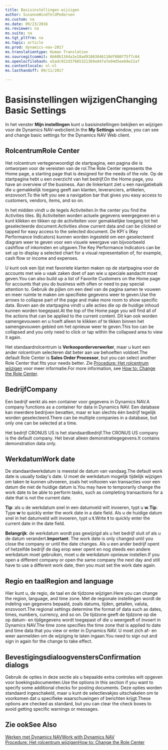 ```yaml
---
title: Basisinstellingen wijzigen
author: SusanneWindfeldPedersen
ms.custom: na
ms.date: 09/23/2016
ms.reviewer: na
ms.suite: na
ms.tgt_pltfrm: na
ms.topic: article
ms.prod: dynamics-nav-2017
ms.translationtype: Human Translation
ms.sourcegitcommit: 6b60b1344a1e18ad91863046110df880f75f7c04
ms.openlocfilehash: e5adc922d37685321369a947a7e94d5ee69e21af
ms.contentlocale: nl-nl
ms.lasthandoff: 09/11/2017

---
```


# <a name="changing-basic-settings"></a><span data-ttu-id="f4a54-102">Basisinstellingen wijzigen</span><span class="sxs-lookup"><span data-stu-id="f4a54-102">Changing Basic Settings</span></span>
<span data-ttu-id="f4a54-103">In het venster **Mijn instellingen** kunt u basisinstellingen bekijken en wijzigen voor de Dynamics NAV-webclient.</span><span class="sxs-lookup"><span data-stu-id="f4a54-103">In the **My Settings** window, you can see and change basic settings for the Dynamics NAV Web client.</span></span>  

## <a name="role-center"></a><span data-ttu-id="f4a54-104">Rolcentrum</span><span class="sxs-lookup"><span data-stu-id="f4a54-104">Role Center</span></span>
<span data-ttu-id="f4a54-105">Het rolcentrum vertegenwoordigt de startpagina, een pagina die is ontworpen voor de vereisten van de rol.</span><span class="sxs-lookup"><span data-stu-id="f4a54-105">The Role Center represents the Home page, a starting page that is designed for the needs of the role.</span></span> <span data-ttu-id="f4a54-106">Op de startpagina hebt u een overzicht van het bedrijf.</span><span class="sxs-lookup"><span data-stu-id="f4a54-106">On the Home page, you have an overview of the business.</span></span> <span data-ttu-id="f4a54-107">Aan de linkerkant ziet u een navigatiebalk die u gemakkelijk toegang geeft aan klanten, leveranciers, artikelen, enzovoort.</span><span class="sxs-lookup"><span data-stu-id="f4a54-107">To the left you see a navigation bar that gives you easy access to customers, vendors, items, and so on.</span></span>

<span data-ttu-id="f4a54-108">In het midden vindt u de tegels Activiteiten.</span><span class="sxs-lookup"><span data-stu-id="f4a54-108">In the center you find the Activities tiles.</span></span> <span data-ttu-id="f4a54-109">Bij Activiteiten worden actuele gegevens weergegeven en u kunt klikken en tikken op de activiteiten voor gemakkelijke toegang tot het geselecteerde document.</span><span class="sxs-lookup"><span data-stu-id="f4a54-109">Activities show current data and can be clicked or tapped for easy access to the selected document.</span></span> <span data-ttu-id="f4a54-110">De KPI´s (Key Performance Indicators) kunnen worden ingesteld om een geselecteerd diagram weer te geven voor een visuele weergave van bijvoorbeeld cashflow of inkomsten en uitgaven.</span><span class="sxs-lookup"><span data-stu-id="f4a54-110">The Key Performance Indicators can be set up to display a selected chart for a visual representation of, for example, cash flow or income and expenses.</span></span>

<span data-ttu-id="f4a54-111">U kunt ook een lijst met favoriete klanten maken op de startpagina voor de accounts met wie u vaak zaken doet of aan wie u speciale aandacht moet geven.</span><span class="sxs-lookup"><span data-stu-id="f4a54-111">You can also build up a list of Favorite Customers on the Home page for accounts that you do business with often or need to pay special attention to.</span></span> <span data-ttu-id="f4a54-112">Gebruik de pijlen om een deel van de pagina samen te vouwen en meer ruimte te maken om specifieke gegevens weer te geven.</span><span class="sxs-lookup"><span data-stu-id="f4a54-112">Use the arrows to collapse part of the page and make more room to show specific data.</span></span> <span data-ttu-id="f4a54-113">Boven aan de startpagina vindt u alle acties die op de huidige inhoud kunnen worden toegepast.</span><span class="sxs-lookup"><span data-stu-id="f4a54-113">At the top of the Home page you will find all of the actions that can be applied to the current content.</span></span> <span data-ttu-id="f4a54-114">Dit kan ook worden samengevouwen en u hoeft alleen te klikken of te tikken binnen het samengevouwen gebied om het opnieuw weer te geven.</span><span class="sxs-lookup"><span data-stu-id="f4a54-114">This too can be collapsed and you only need to click or tap within the collapsed area to view it again.</span></span>

<span data-ttu-id="f4a54-115">Het standaardrolcentrum is **Verkooporderverwerker**, maar u kunt een ander rolcentrum selecteren dat beter aan uw behoeften voldoet.</span><span class="sxs-lookup"><span data-stu-id="f4a54-115">The default Role Center is **Sales Order Processor**, but you can select another Role Center that fits your needs better.</span></span> <span data-ttu-id="f4a54-116">Zie [Procedure: Het rolcentrum wijzigen](ui-change-role.md) voor meer informatie.</span><span class="sxs-lookup"><span data-stu-id="f4a54-116">For more information, see [How to: Change the Role Center](ui-change-role.md).</span></span>

## <a name="company"></a><span data-ttu-id="f4a54-117">Bedrijf</span><span class="sxs-lookup"><span data-stu-id="f4a54-117">Company</span></span>
<span data-ttu-id="f4a54-118">Een bedrijf werkt als een container voor gegevens in Dynamics NAV.</span><span class="sxs-lookup"><span data-stu-id="f4a54-118">A company functions as a container for data in Dynamics NAV.</span></span> <span data-ttu-id="f4a54-119">Een database kan meerdere bedrijven bevatten, maar er kan slechts één bedrijf tegelijk worden geselecteerd.</span><span class="sxs-lookup"><span data-stu-id="f4a54-119">There can be multiple companies in a database, but only one can be selected at a time.</span></span>

<span data-ttu-id="f4a54-120">Het bedrijf CRONUS US is het standaardbedrijf.</span><span class="sxs-lookup"><span data-stu-id="f4a54-120">The CRONUS US company is the default company.</span></span> <span data-ttu-id="f4a54-121">Het bevat alleen demonstratiegegevens.</span><span class="sxs-lookup"><span data-stu-id="f4a54-121">It contains demonstration data only.</span></span>   

## <a name="work-date"></a><span data-ttu-id="f4a54-122">Werkdatum</span><span class="sxs-lookup"><span data-stu-id="f4a54-122">Work date</span></span>
<span data-ttu-id="f4a54-123">De standaardwerkdatum is meestal de datum van vandaag.</span><span class="sxs-lookup"><span data-stu-id="f4a54-123">The default work date is usually today's date.</span></span> <span data-ttu-id="f4a54-124">U moet de werkdatum mogelijk tijdelijk wijzigen om taken te kunnen uitvoeren, zoals het voltooien van transacties voor een datum die niet de huidige datum is.</span><span class="sxs-lookup"><span data-stu-id="f4a54-124">You may have to temporarily change the work date to be able to perform tasks, such as completing transactions for a date that is not the current date.</span></span>

<span data-ttu-id="f4a54-125">**Tip**: als u de werkdatum snel in een datumveld wilt invoeren, typt u **w**.</span><span class="sxs-lookup"><span data-stu-id="f4a54-125">**Tip**: Type **w** to quickly enter the work date in a date field.</span></span> <span data-ttu-id="f4a54-126">Als u de huidige datum snel in het datumveld wilt invoeren, typt u **t**.</span><span class="sxs-lookup"><span data-stu-id="f4a54-126">Write **t** to quickly enter the current date in the date field.</span></span>

<span data-ttu-id="f4a54-127">**Belangrijk**: de werkdatum wordt pas gewijzigd als u het bedrijf sluit of als u de datum verandert.</span><span class="sxs-lookup"><span data-stu-id="f4a54-127">**Important**: The work date is only changed until you close the company or until the date changes.</span></span> <span data-ttu-id="f4a54-128">Als u een ander bedrijf opent of hetzelfde bedrijf de dag erop weer opent en nog steeds een andere werkdatum moet gebruiken, moet u de werkdatum opnieuw instellen.</span><span class="sxs-lookup"><span data-stu-id="f4a54-128">If you open a different company or open the same company the next day and still have to use a different work date, then you must set the work date again.</span></span>

## <a name="region-and-language"></a><span data-ttu-id="f4a54-129">Regio en taal</span><span class="sxs-lookup"><span data-stu-id="f4a54-129">Region and language</span></span>
<span data-ttu-id="f4a54-130">Hier kunt u, de regio, de taal en de tijdzone wijzigen.</span><span class="sxs-lookup"><span data-stu-id="f4a54-130">Here you can change the region, language, and time zone.</span></span> <span data-ttu-id="f4a54-131">Met de regionale instellingen wordt de indeling van gegevens bepaald, zoals datums, tijden, getallen, valuta, enzovoort.</span><span class="sxs-lookup"><span data-stu-id="f4a54-131">The regional settings determine the format of data such as dates, times, numbers, currency, and so on.</span></span> <span data-ttu-id="f4a54-132">De tijdzone geeft de tijdzone op die op datum- en tijdgegevens wordt toegepast of die u weergeeft of invoert in Dynamics NAV.</span><span class="sxs-lookup"><span data-stu-id="f4a54-132">The time zone specifies the time zone that is applied to date and time data that you view or enter in Dynamics NAV.</span></span> <span data-ttu-id="f4a54-133">U moet zich af- en weer aanmelden om de wijziging te laten ingaan.</span><span class="sxs-lookup"><span data-stu-id="f4a54-133">You need to sign out and sign in again for the change to take effect.</span></span>

## <a name="confirmation-dialogs"></a><span data-ttu-id="f4a54-134">Bevestigingsdialoogvensters</span><span class="sxs-lookup"><span data-stu-id="f4a54-134">Confirmation dialogs</span></span>
<span data-ttu-id="f4a54-135">Gebruik de opties in deze sectie als u bepaalde extra controles wilt opgeven voor boekingsdocumenten.</span><span class="sxs-lookup"><span data-stu-id="f4a54-135">Use the options in this section if you want to specify some additional checks for posting documents.</span></span> <span data-ttu-id="f4a54-136">Deze opties worden standaard ingeschakeld, maar u kunt de selectievakjes uitschakelen om te voorkomen dat u specifieke waarschuwingen of berichten krijgt.</span><span class="sxs-lookup"><span data-stu-id="f4a54-136">These options are checked as standard, but you can clear the check boxes to avoid getting specific warnings or messages.</span></span>

## <a name="see-also"></a><span data-ttu-id="f4a54-137">Zie ook</span><span class="sxs-lookup"><span data-stu-id="f4a54-137">See Also</span></span>
[<span data-ttu-id="f4a54-138">Werken met Dynamics NAV</span><span class="sxs-lookup"><span data-stu-id="f4a54-138">Work with Dynamics NAV</span></span>](ui-work-product.md)  
[<span data-ttu-id="f4a54-139">Procedure: Het rolcentrum wijzigen</span><span class="sxs-lookup"><span data-stu-id="f4a54-139">How to: Change the Role Center</span></span>](ui-change-role.md)  

